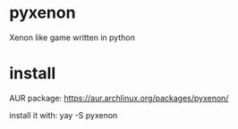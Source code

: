 # pyxenon
Xenon like game written in python

# install
AUR package: https://aur.archlinux.org/packages/pyxenon/

install it with: yay -S pyxenon
